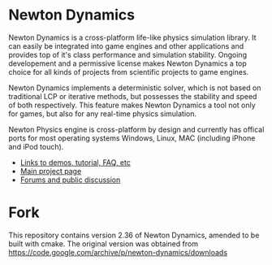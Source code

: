 # Newton Dynamics
Newton Dynamics is a cross-platform life-like physics simulation library. It can easily be integrated into game engines and other applications and provides top of it's class performance and simulation stability. Ongoing developement and a permissive license makes Newton Dynamics a top choice for all kinds of projects from scientific projects to game engines.

Newton Dynamics implements a deterministic solver, which is not based on traditional LCP or iterative methods, but possesses the stability and speed of both respectively. This feature makes Newton Dynamics a tool not only for games, but also for any real-time physics simulation.

Newton Physics engine is cross-platform by design and currently has offical ports for most operating systems Windows, Linux, MAC (including iPhone and iPod touch). 

* [Links to demos, tutorial, FAQ, etc](https://github.com/newton-dynamics/wiki)
* [Main project page](https://newtondynamics.com)
* [Forums and public discussion](https://newtondynamics.com/forum)


# Fork
This repository contains version 2.36 of Newton Dynamics, amended to be built with cmake.
The original version was obtained from https://code.google.com/archive/p/newton-dynamics/downloads
